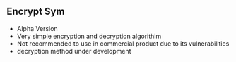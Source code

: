 ## Encrypt Sym




- Alpha Version
- Very simple encryption and decryption algorithim
- Not recommended to use in commercial product due to its vulnerabilities
- decryption method under development
